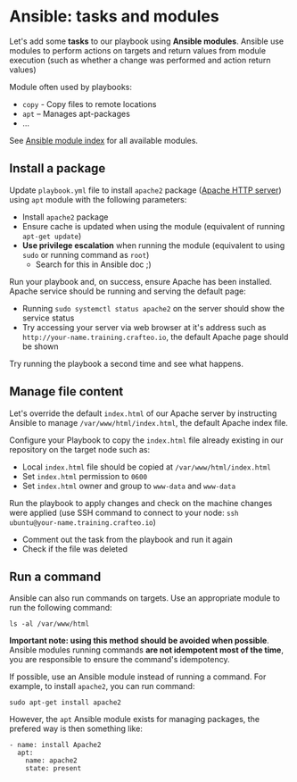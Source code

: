 # Ansible: tasks and modules

Let's add some **tasks** to our playbook using **Ansible modules**. Ansible use modules to perform actions on targets and return values from module execution (such as whether a change was performed and action return values)

Module often used by playbooks:

- `copy` - Copy files to remote locations
- `apt` – Manages apt-packages
- ...

See [Ansible module index](https://docs.ansible.com/ansible/latest/modules/modules_by_category.html) for all available modules.

## Install a package

Update `playbook.yml` file to install `apache2` package ([Apache HTTP server](https://httpd.apache.org/)) using `apt` module with the following parameters:

- Install `apache2` package
- Ensure cache is updated when using the module (equivalent of running `apt-get update`)
- **Use privilege escalation** when running the module (equivalent to using `sudo` or running command as `root`)
  - Search for this in Ansible doc ;)

Run your playbook and, on success, ensure Apache has been installed. Apache service should be running and serving the default page:

- Running `sudo systemctl status apache2` on the server should show the service status
- Try accessing your server via web browser at it's address such as `http://your-name.training.crafteo.io`, the default Apache page should be shown

Try running the playbook a second time and see what happens.

## Manage file content

Let's override the default `index.html` of our Apache server by instructing Ansible to manage `/var/www/html/index.html`, the default Apache index file.

Configure your Playbook to copy the `index.html` file already existing in our repository on the target node such as:

- Local `index.html` file should be copied at `/var/www/html/index.html`
- Set `index.html` permission to `0600`
- Set `index.html` owner and group to `www-data` and `www-data`

Run the playbook to apply changes and check on the machine changes were applied (use SSH command to connect to your node: `ssh ubuntu@your-name.training.crafteo.io`)

- Comment out the task from the playbook and run it again
- Check if the file was deleted

## Run a command

Ansible can also run commands on targets. Use an appropriate module to run the following command:

```
ls -al /var/www/html
```

**Important note: using this method should be avoided when possible**. Ansible modules running commands **are not idempotent most of the time**, you are responsible to ensure the command's idempotency.

If possible, use an Ansible module instead of running a command. For example, to install `apache2`, you can run command:

```
sudo apt-get install apache2
```

However, the `apt` Ansible module exists for managing packages, the prefered way is then something like:

```
- name: install Apache2
  apt:
    name: apache2
    state: present
```

